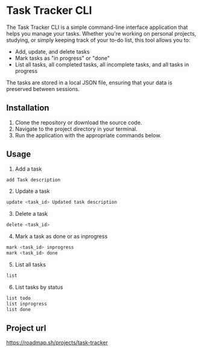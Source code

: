 # Task Tracker CLI

The Task Tracker CLI is a simple command-line interface application that helps you manage your tasks. Whether you're working on personal projects, studying, or simply keeping track of your to-do list, this tool allows you to:

- Add, update, and delete tasks
- Mark tasks as "in progress" or "done"
- List all tasks, all completed tasks, all incomplete tasks, and all tasks in progress

The tasks are stored in a local JSON file, ensuring that your data is preserved between sessions.

## Installation

1. Clone the repository or download the source code.
2. Navigate to the project directory in your terminal.
3. Run the application with the appropriate commands below.

## Usage

1. Add a task

```bash
add Task description
```

2. Update a task

```bash
update <task_id> Updated task description
```

3. Delete a task

```bash
delete <task_id>
```

4. Mark a task as done or as inprogress

```bash
mark <task_id> inprogress
mark <task_id> done
```

5. List all tasks

```bash
list
```

6. List tasks by status

```bash
list todo
list inprogress
list done
```

## Project url

https://roadmap.sh/projects/task-tracker